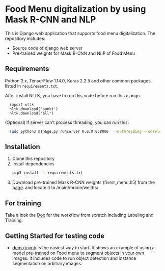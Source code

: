 # Food Menu digitalization by using Mask R-CNN and NLP

This is  Django web application that supports food menu digitalization. 
The repository includes:
* Source code of django web server
* Pre-trained weights for Mask R-CNN and NLP of Food Menu

## Requirements
Python 3.x, TensorFlow 1.14.0, Keras 2.2.5 and other common packages listed in `requirements.txt`.

After install NLTK, you have to run this code before run this django.

  ```python3
    import nltk
    nltk.download('punkt')
    nltk.download('all')
  ```
(Optional) If server can't process threading, you can run this:
  ```bash
    sudo python3 manage.py runserver 0.0.0.0:8000  --nothreading --noreload
  ```


## Installation
1. Clone this repository
2. Install dependencies
   ```bash
   pip3 install -r requirements.txt
   ```
3. Download pre-trained Mask R-CNN weights (fiverr_menu.h5) from the [page](https://drive.google.com/u/0/uc?id=1kx4h8SraYfcAzumiyjntjLZzZpNlO8vp). and locate it to /main/mrcnn/weiths/

## For training
Take a look the [Doc](Samples/guide.docm) for the workflow from scratch including Labeling and Training.

## Getting Started for testing code
* [demo.ipynb](Samples/menu_ocr2_20210510.ipynb) Is the easiest way to start. It shows an example of using a model pre-trained on Food menu to segment objects in your own images.
It includes code to run object detection and instance segmentation on arbitrary images.